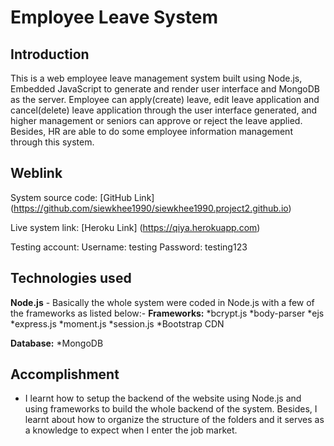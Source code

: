 # Employee Leave System

## Introduction

This is a web employee leave management system built using Node.js, Embedded JavaScript to generate and render user interface and MongoDB as the server. Employee can apply(create) leave, edit leave application and cancel(delete) leave application through the user interface generated, and higher management or seniors can approve or reject the leave applied. Besides, HR are able to do some employee information management through this system. 

## Weblink
System source code:
[GitHub Link] (https://github.com/siewkhee1990/siewkhee1990.project2.github.io) <br>

Live system link:
[Heroku Link] (https://qiya.herokuapp.com) <br>

Testing account:
Username: testing
Password: testing123

## Technologies used
**Node.js** - Basically the whole system were coded in Node.js with a few of the frameworks as listed below:-
**Frameworks:**
*bcrypt.js
*body-parser
*ejs
*express.js
*moment.js
*session.js
*Bootstrap CDN

**Database:**
*MongoDB

## Accomplishment
- I learnt how to setup the backend of the website using Node.js and using frameworks to build the whole backend of the system. Besides, I learnt about how to organize the structure of the folders and it serves as a knowledge to expect when I enter the job market.
